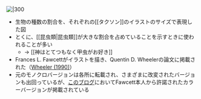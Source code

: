 
![|300](http://3.bp.blogspot.com/-kIbvE38jjQ4/Vp30TgKU-VI/AAAAAAAAP-4/fTA0tamnsFQ/s1600/Species%2Bscape%2Boriginal.png)

- 生物の種数の割合を、それぞれの[[タクソン]]のイラストのサイズで表現した図
- とくに、[[昆虫類|昆虫類]]が大きな割合を占めていることを示すときに使われることが多い
    - → [[神はとてつもなく甲虫がお好き]]
- Frances L. Fawcettがイラストを描き、Quentin D. Wheelerの論文に掲載された（[Wheeler (1990)](https://doi.org/10.1093/aesa/83.6.1031])）
- 元のモノクロバージョンは各所に転載され、さまざまに改変されたバージョンも出回っているが、[このブログ](http://coo.fieldofscience.com/2008/07/species-scape-picture.html)においてFawcett本人から許諾されたカラーバージョンが掲載されている

